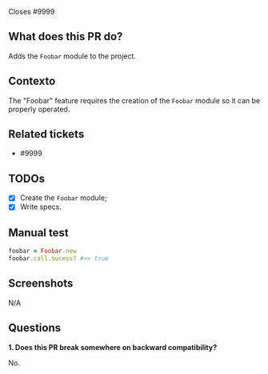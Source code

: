 
Closes #9999

## What does this PR do?

Adds the `Foobar` module to the project.

## Contexto

The "Foobar" feature requires the creation of the `Foobar` module so it can be properly operated.

## Related tickets

- #9999

## TODOs

- [x] Create the `Foobar` module;
- [x] Write specs.

## Manual test

```ruby
foobar = Foobar.new
foobar.call.sucess? #=> true
```

## Screenshots

N/A

## Questions

**1. Does this PR break somewhere on backward compatibility?**

No.
